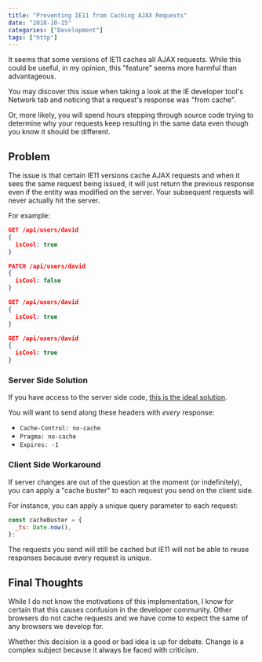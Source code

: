 ```yaml
---
title: "Preventing IE11 from Caching AJAX Requests"
date: "2018-10-15"
categories: ["Development"]
tags: ["http"]
---
```


It seems that some versions of IE11 caches all AJAX requests. While this could be useful, in my opinion, this "feature" seems more harmful than advantageous.

You may discover this issue when taking a look at the IE developer tool's Network tab and noticing that a request's response was "from cache".

Or, more likely, you will spend hours stepping through source code trying to determine why your requests keep resulting in the same data even though you know it should be different.

## Problem

The issue is that certain IE11 versions cache AJAX requests and when it sees the same request being issued, it will just return the previous response even if the entity was modified on the server. Your subsequent requests will never actually hit the server.

For example:

```json
GET /api/users/david
{
  isCool: true
}

PATCH /api/users/david
{
  isCool: false
}

GET /api/users/david
{
  isCool: true
}

GET /api/users/david
{
  isCool: true
}
```

### Server Side Solution

If you have access to the server side code, [this is the ideal solution](https://support.microsoft.com/en-us/help/234067/how-to-prevent-caching-in-internet-explorer).

You will want to send along these headers with _every_ response:

- `Cache-Control: no-cache`
- `Pragma: no-cache`
- `Expires: -1`

### Client Side Workaround

If server changes are out of the question at the moment (or indefinitely), you can apply a "cache buster" to each request you send on the client side.

For instance, you can apply a unique query parameter to each request:

```js
const cacheBuster = {
  _ts: Date.now(),
};
```

The requests you send will still be cached but IE11 will not be able to reuse responses because every request is unique.

## Final Thoughts

While I do not know the motivations of this implementation, I know for certain that this causes confusion in the developer community. Other browsers do not cache requests and we have come to expect the same of any browsers we develop for.

Whether this decision is a good or bad idea is up for debate. Change is a complex subject because it always be faced with criticism.
